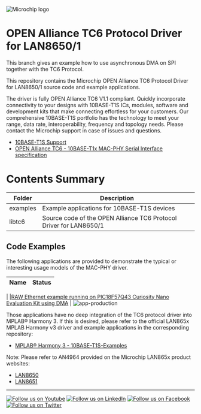 ![Microchip logo](https://raw.githubusercontent.com/wiki/Microchip-MPLAB-Harmony/Microchip-MPLAB-Harmony.github.io/images/microchip_logo.png)

# OPEN Alliance TC6 Protocol Driver for LAN8650/1

This branch gives an example how to use asynchronous DMA on SPI together with the TC6 Protocol.

This repository contains the Microchip OPEN Alliance TC6 Protocol Driver for LAN8650/1 source code and example applications. 

The driver is fully OPEN Alliance TC6 V1.1 compliant.
Quickly incorporate connectivity to your designs with 10BASE-T1S
ICs, modules, software and development kits that make connecting effortless
for your customers. Our comprehensive 10BASE-T1S portfolio has the technology
to meet your range, data rate, interoperability, frequency and topology needs.
Please contact the Microchip support in case of issues and questions.

- [10BASE-T1S Support](https://www.microchip.com/support)
- [OPEN Alliance TC6 - 10BASE-T1x MAC-PHY Serial Interface specification](https://www.opensig.org/Automotive-Ethernet-Specifications)

# Contents Summary

| Folder    | Description                                   |
| ---       | ---                                           |
| examples  | Example applications for 10BASE-T1S devices   |
| libtc6    | Source code of the OPEN Alliance TC6 Protocol Driver for LAN8650/1  |

## Code Examples

The following applications are provided to demonstrate the typical or interesting usage models of the MAC-PHY driver.

| Name                                                                      | Status                                                                                            |
| ---                                                                       | ---                                                                                               |
|
|[RAW Ethernet example running on PIC18F57Q43 Curiosity Nano Evaluation Kit using DMA](examples/noIP-PIC18-Curiosity-Nano/readme.md)  | ![app-production](https://img.shields.io/badge/application-production-brightgreen?style=plastic)  

Those applications have no deep integration of the TC6 protocol driver into MPLAB® Harmony 3. If this is desired, please refer to the official LAN865x MPLAB Harmony v3 driver and example applications in the corresponding repository:
- [MPLAB® Harmony 3 - 10BASE-T1S-Examples](https://github.com/Microchip-MPLAB-Harmony/net_10base_t1s)

Note: Please refer to AN4964 provided on the Microchip LAN865x product websites:
- [LAN8650](https://www.microchip.com/en-us/product/lan8650)
- [LAN8651](https://www.microchip.com/en-us/product/lan8651)

____


[![Follow us on Youtube](https://img.shields.io/badge/Youtube-Follow%20us%20on%20Youtube-red.svg)](https://www.youtube.com/user/MicrochipTechnology)
[![Follow us on LinkedIn](https://img.shields.io/badge/LinkedIn-Follow%20us%20on%20LinkedIn-blue.svg)](https://www.linkedin.com/company/microchip-technology)
[![Follow us on Facebook](https://img.shields.io/badge/Facebook-Follow%20us%20on%20Facebook-blue.svg)](https://www.facebook.com/microchiptechnology/)
[![Follow us on Twitter](https://img.shields.io/twitter/follow/MicrochipTech.svg?style=social)](https://twitter.com/MicrochipTech)
